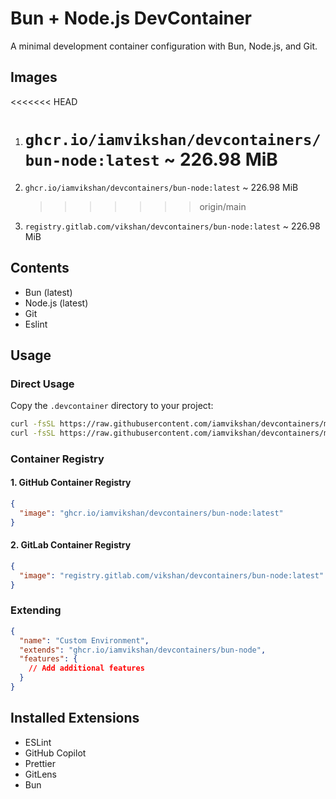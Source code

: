 # Bun + Node.js DevContainer

A minimal development container configuration with Bun, Node.js, and Git.

## Images

<<<<<<< HEAD

1. # `ghcr.io/iamvikshan/devcontainers/bun-node:latest` ~ 226.98 MiB
1. `ghcr.io/iamvikshan/devcontainers/bun-node:latest` ~ 226.98 MiB

   > > > > > > > origin/main

1. `registry.gitlab.com/vikshan/devcontainers/bun-node:latest` ~ 226.98 MiB

## Contents

- Bun (latest)
- Node.js (latest)
- Git
- Eslint

## Usage

### Direct Usage

Copy the `.devcontainer` directory to your project:

```bash
curl -fsSL https://raw.githubusercontent.com/iamvikshan/devcontainers/main/base/bun-node/.devcontainer/devcontainer.json -o .devcontainer/devcontainer.json
curl -fsSL https://raw.githubusercontent.com/iamvikshan/devcontainers/main/base/bun-node/.devcontainer/Dockerfile -o .devcontainer/Dockerfile
```

### Container Registry

#### 1. GitHub Container Registry

```json
{
  "image": "ghcr.io/iamvikshan/devcontainers/bun-node:latest"
}
```

#### 2. GitLab Container Registry

```json
{
  "image": "registry.gitlab.com/vikshan/devcontainers/bun-node:latest"
}
```

### Extending

```json
{
  "name": "Custom Environment",
  "extends": "ghcr.io/iamvikshan/devcontainers/bun-node",
  "features": {
    // Add additional features
  }
}
```

## Installed Extensions

- ESLint
- GitHub Copilot
- Prettier
- GitLens
- Bun
